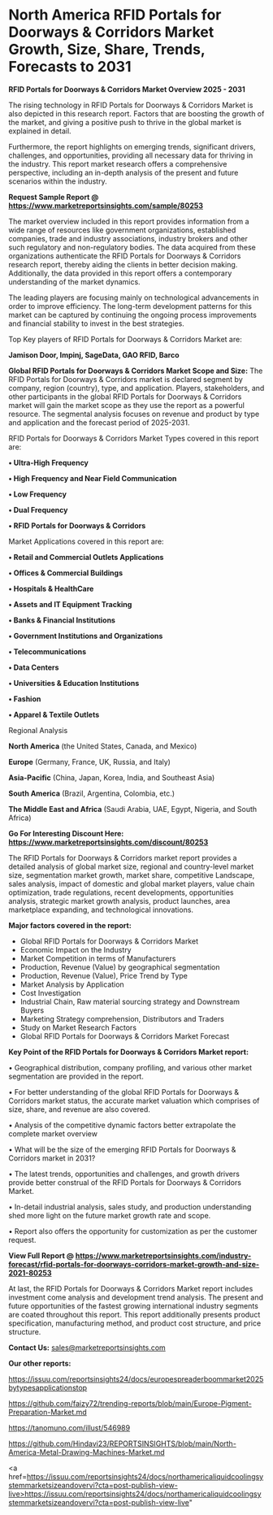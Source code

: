 # North America RFID Portals for Doorways & Corridors Market Growth, Size, Share, Trends, Forecasts to 2031

<Strong> RFID Portals for Doorways & Corridors Market Overview 2025 - 2031</strong>

The rising technology in RFID Portals for Doorways & Corridors Market is also depicted in this research report. Factors that are boosting the growth of the market, and giving a positive push to thrive in the global market is explained in detail.

Furthermore, the report highlights on emerging trends, significant drivers, challenges, and opportunities, providing all necessary data for thriving in the industry. This report market research offers a comprehensive perspective, including an in-depth analysis of the present and future scenarios within the industry.

<strong>Request Sample Report @ <a href=https://www.marketreportsinsights.com/sample/80253>https://www.marketreportsinsights.com/sample/80253</a></strong>

The market overview included in this report provides information from a wide range of resources like government organizations, established companies, trade and industry associations, industry brokers and other such regulatory and non-regulatory bodies. The data acquired from these organizations authenticate the RFID Portals for Doorways & Corridors research report, thereby aiding the clients in better decision making. Additionally, the data provided in this report offers a contemporary understanding of the market dynamics.

The leading players are focusing mainly on technological advancements in order to improve efficiency. The long-term development patterns for this market can be captured by continuing the ongoing process improvements and financial stability to invest in the best strategies.

Top Key players of RFID Portals for Doorways & Corridors Market are:

<strong>Jamison Door, Impinj, SageData, GAO RFID, Barco</strong>

<strong><b>Global RFID Portals for Doorways & Corridors Market Scope and Size:</b></strong>
The RFID Portals for Doorways & Corridors market is declared segment by company, region (country), type, and application. Players, stakeholders, and other participants in the global RFID Portals for Doorways & Corridors market will gain the market scope as they use the report as a powerful resource. The segmental analysis focuses on revenue and product by type and application and the forecast period of 2025-2031.

RFID Portals for Doorways & Corridors Market Types covered in this report are:

<strong>• Ultra-High Frequency

• High Frequency and Near Field Communication

• Low Frequency

• Dual Frequency

• RFID Portals for Doorways & Corridors</strong>

Market Applications covered in this report are:

<strong>• Retail and Commercial Outlets Applications

• Offices & Commercial Buildings

• Hospitals & HealthCare

• Assets and IT Equipment Tracking

• Banks & Financial Institutions

• Government Institutions and Organizations

• Telecommunications

• Data Centers

• Universities & Education Institutions

• Fashion

• Apparel & Textile Outlets</strong> 

Regional Analysis

<strong>North America</strong> (the United States, Canada, and Mexico)

<strong>Europe</strong> (Germany, France, UK, Russia, and Italy)

<strong>Asia-Pacific</strong> (China, Japan, Korea, India, and Southeast Asia)

<strong>South America</strong> (Brazil, Argentina, Colombia, etc.)

<strong>The Middle East and Africa</strong> (Saudi Arabia, UAE, Egypt, Nigeria, and South Africa)

<strong>Go For Interesting Discount Here: <a href=https://www.marketreportsinsights.com/discount/80253>https://www.marketreportsinsights.com/discount/80253</a></strong>

The RFID Portals for Doorways & Corridors market report provides a detailed analysis of global market size, regional and country-level market size, segmentation market growth, market share, competitive Landscape, sales analysis, impact of domestic and global market players, value chain optimization, trade regulations, recent developments, opportunities analysis, strategic market growth analysis, product launches, area marketplace expanding, and technological innovations.

<strong><b>Major factors covered in the report:</b></strong>
<ul>
  <li>Global RFID Portals for Doorways & Corridors Market </li>
  <li>Economic Impact on the Industry</li>
  <li>Market Competition in terms of Manufacturers</li>
  <li>Production, Revenue (Value) by geographical segmentation</li>
  <li>Production, Revenue (Value), Price Trend by Type</li>
  <li>Market Analysis by Application</li>
  <li>Cost Investigation</li>
  <li>Industrial Chain, Raw material sourcing strategy and Downstream Buyers</li>
  <li>Marketing Strategy comprehension, Distributors and Traders</li>
  <li>Study on Market Research Factors</li>
  <li>Global RFID Portals for Doorways & Corridors Market Forecast</li>
</ul>

<strong><b>Key Point of the RFID Portals for Doorways & Corridors Market report:</b></strong>

• Geographical distribution, company profiling, and various other market segmentation are provided in the report.

• For better understanding of the global RFID Portals for Doorways & Corridors market status, the accurate market valuation which comprises of size, share, and revenue are also covered.

• Analysis of the competitive dynamic factors better extrapolate the complete market overview

• What will be the size of the emerging RFID Portals for Doorways & Corridors market in 2031?

• The latest trends, opportunities and challenges, and growth drivers provide better construal of the RFID Portals for Doorways & Corridors Market.

• In-detail industrial analysis, sales study, and production understanding shed more light on the future market growth rate and scope.

• Report also offers the opportunity for customization as per the customer request.

<strong><b>View Full Report @ <a href=https://www.marketreportsinsights.com/industry-forecast/rfid-portals-for-doorways-corridors-market-growth-and-size-2021-80253>https://www.marketreportsinsights.com/industry-forecast/rfid-portals-for-doorways-corridors-market-growth-and-size-2021-80253</a></b></strong>


At last, the RFID Portals for Doorways & Corridors Market report includes investment come analysis and development trend analysis. The present and future opportunities of the fastest growing international industry segments are coated throughout this report. This report additionally presents product specification, manufacturing method, and product cost structure, and price structure.

<strong>Contact Us:</strong>
sales@marketreportsinsights.com

<strong>Our other reports:</strong>

<a href=https://issuu.com/reportsinsights24/docs/europespreaderboommarket2025bytypesapplicationstop>https://issuu.com/reportsinsights24/docs/europespreaderboommarket2025bytypesapplicationstop</a>

<a href=https://github.com/faizy72/trending-reports/blob/main/Europe-Pigment-Preparation-Market.md>https://github.com/faizy72/trending-reports/blob/main/Europe-Pigment-Preparation-Market.md</a>

<a href=https://tanomuno.com/illust/546989>https://tanomuno.com/illust/546989</a>

<a href=https://github.com/Hindavi23/REPORTSINSIGHTS/blob/main/North-America-Metal-Drawing-Machines-Market.md>https://github.com/Hindavi23/REPORTSINSIGHTS/blob/main/North-America-Metal-Drawing-Machines-Market.md</a>

<a href=https://issuu.com/reportsinsights24/docs/northamericaliquidcoolingsystemmarketsizeandovervi?cta=post-publish-view-live>https://issuu.com/reportsinsights24/docs/northamericaliquidcoolingsystemmarketsizeandovervi?cta=post-publish-view-live</a>"
